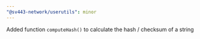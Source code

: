 ```yaml
---
"@sv443-network/userutils": minor
---
```


Added function `computeHash()` to calculate the hash / checksum of a string
